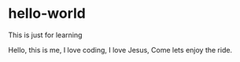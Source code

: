 # hello-world
This is just for learning

Hello, this is me, I love coding, I love Jesus, Come lets enjoy the ride.
